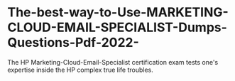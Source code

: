 # The-best-way-to-Use-MARKETING-CLOUD-EMAIL-SPECIALIST-Dumps-Questions-Pdf-2022-
The HP Marketing-Cloud-Email-Specialist certification exam tests one's expertise inside the HP complex true life troubles. 
